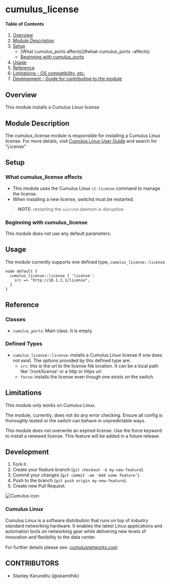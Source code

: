 # cumulus_license

#### Table of Contents

1. [Overview](#overview)
2. [Module Description](#module-description)
3. [Setup](#setup)
    * [What cumulus_ports affects](#what-cumulus_ports  -affects)
    * [Beginning with cumulus_ports](#beginning-with-cumulus_ports)
4. [Usage](#usage)
5. [Reference](#reference)
5. [Limitations - OS compatibility, etc.](#limitations)
6. [Development - Guide for contributing to the module](#development)

## Overview

This module installs a Cumulus Linux license

## Module Description

The cumulus_license module  is responsible for installing a Cumulus Linux license.
For more details, visit [Cumulus Linux User Guide](http://docs.cumulusnetworks.com) and search for
"License"

## Setup

### What cumulus_license affects

* This module uses the Cumulus Linux `cl-license` command to manage the license.
* When installing a new license, switchd must be restarted.
> **NOTE**: restarting the `switchd` daemon is disruptive


### Beginning with cumulus_license

This module does not use any default parameters.

## Usage

The module currently supports one defined type, `cumulus_license::license`
```
node default {
  cumulus_license::license { 'license':
    src => "http://10.1.1.1/license",
  }
}

```

## Reference

### Classes
  * `cumulus_ports`: Main class. It is empty

### Defined Types
  * `cumulus_license::license`:  installs a Cumulus Linux license if one does not exist. The options provided by this defined type are:
    * `src`: this is the url to the license file location. It can be a local path like '/root/license' or a http or https url
    * `force`: installs the license even though one exists on the switch.

## Limitations

This module only works on Cumulus Linux.

The module, currently, does not do any error
checking. Ensure all config is thoroughly tested or the switch can
behave in unpredictable ways.

This module does not overwrite an expired license. Use the force keyword to
install a renewed license. This feature will be added in a future release.

## Development

1. Fork it.
2. Create your feature branch (`git checkout -b my-new-feature`).
3. Commit your changes (`git commit -am 'Add some feature'`).
4. Push to the branch (`git push origin my-new-feature`).
5. Create new Pull Request.


![Cumulus icon](http://cumulusnetworks.com/static/cumulus/img/logo_2014.png)

### Cumulus Linux

Cumulus Linux is a software distribution that runs on top of industry standard
networking hardware. It enables the latest Linux applications and automation
tools on networking gear while delivering new levels of innovation and
ﬂexibility to the data center.

For further details please see:
[cumulusnetworks.com](http://www.cumulusnetworks.com)

## CONTRIBUTORS

- Stanley Karunditu (@skamithik)
